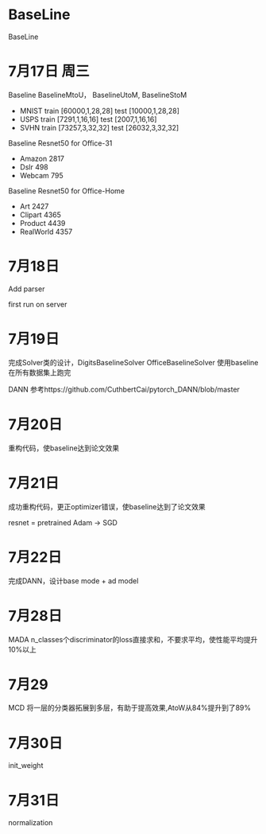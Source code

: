 # BaseLine
BaseLine

# 7月17日 周三
Baseline BaselineMtoU， BaselineUtoM, BaselineStoM

* MNIST train [60000,1,28,28] test [10000,1,28,28]
* USPS train [7291,1,16,16] test [2007,1,16,16]
* SVHN train [73257,3,32,32] test [26032,3,32,32]

Baseline Resnet50 for Office-31

* Amazon 2817
* Dslr 498
* Webcam 795

Baseline Resnet50 for Office-Home

* Art 2427
* Clipart 4365
* Product 4439
* RealWorld 4357

# 7月18日
Add parser

first run on server


# 7月19日
完成Solver类的设计，DigitsBaselineSolver OfficeBaselineSolver
使用baseline在所有数据集上跑完

DANN 参考https://github.com/CuthbertCai/pytorch_DANN/blob/master

# 7月20日
重构代码，使baseline达到论文效果

# 7月21日
成功重构代码，更正optimizer错误，使baseline达到了论文效果

resnet = pretrained
Adam -> SGD

# 7月22日
完成DANN，设计base mode  + ad model

# 7月28日
MADA n_classes个discriminator的loss直接求和，不要求平均，使性能平均提升10%以上 
# 7月29
MCD 将一层的分类器拓展到多层，有助于提高效果,AtoW从84%提升到了89%


# 7月30日
init_weight

# 7月31日 

normalization 